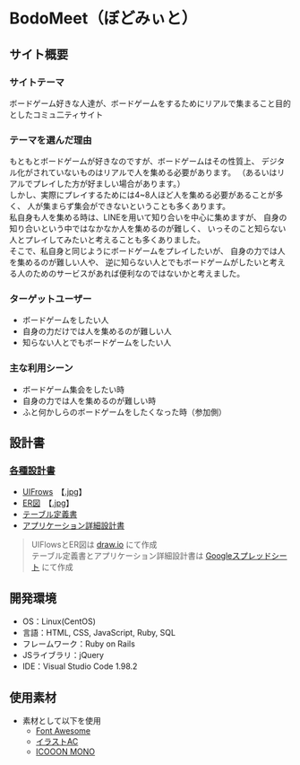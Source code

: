 # BodoMeet（ぼどみぃと）
## サイト概要
### サイトテーマ
ボードゲーム好きな人達が、ボードゲームをするためにリアルで集まること目的としたコミュ二ティサイト
​
### テーマを選んだ理由
もともとボードゲームが好きなのですが、ボードゲームはその性質上、
デジタル化がされていないものはリアルで人を集める必要があります。
（あるいはリアルでプレイした方が好ましい場合があります。）<br/>
しかし、実際にプレイするためには4~8人ほど人を集める必要があることが多く、
人が集まらず集会ができないということも多くあります。<br/>
私自身も人を集める時は、LINEを用いて知り合いを中心に集めますが、
自身の知り合いという中ではなかなか人を集めるのが難しく、
いっそのこと知らない人とプレイしてみたいと考えることも多くありました。<br/>
そこで、私自身と同じようにボードゲームをプレイしたいが、
自身の力では人を集めるのが難しい人や、
逆に知らない人とでもボードゲームがしたいと考える人のためのサービスがあれば便利なのではないかと考えました。
​
### ターゲットユーザー
- ボードゲームをしたい人
- 自身の力だけでは人を集めるのが難しい人
- 知らない人とでもボードゲームをしたい人

### 主な利用シーン
- ボードゲーム集会をしたい時
- 自身の力では人を集めるのが難しい時
- ふと何かしらのボードゲームをしたくなった時（参加側）
​
## 設計書
### [各種設計書](./app/assets/design_document/)
 - [UIFrows](./app/assets/design_document/UIFlows)　【[.jpg](./app/assets/design_document/UIFlows.jpg)】
 - [ER図](./app/assets/design_document/Entity_Relationship_Diagram)　【[.jpg](./app/assets/design_document/Entity_Relationship_Diagram.jpg)】
 - [テーブル定義書](./app/assets/design_document/Database_Schema_Document.xlsx)
 - [アプリケーション詳細設計書](./app/assets/design_document/Application_Detail_Design.xlsx)

 > UIFlowsとER図は [draw.io](https://www.draw.io/) にて作成  
 > テーブル定義書とアプリケーション詳細設計書は [Googleスプレッドシート](https://docs.google.com/spreadsheets/) にて作成
​
## 開発環境
- OS：Linux(CentOS)
- 言語：HTML, CSS, JavaScript, Ruby, SQL
- フレームワーク：Ruby on Rails
- JSライブラリ：jQuery
- IDE：Visual Studio Code 1.98.2

## 使用素材
- 素材として以下を使用
  - [Font Awesome](https://fontawesome.com/)
  - [イラストAC](https://www.ac-illust.com/)
  - [ICOOON MONO](http://icooon-mono.com/)